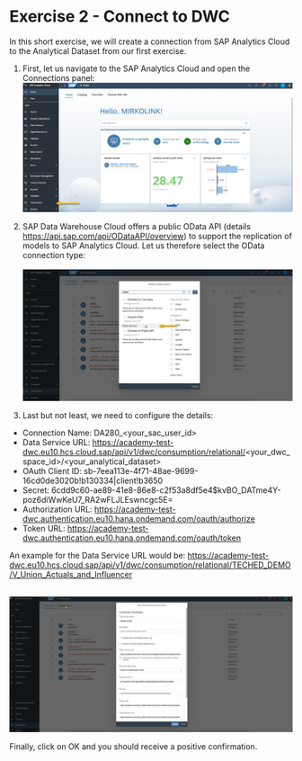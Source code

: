 # Exercise 2 - Connect to DWC

In this short exercise, we will create a connection from SAP Analytics Cloud to the Analytical Dataset from our first exercise.

1. First, let us navigate to the SAP Analytics Cloud and open the Connections panel: 
<br>![](/exercises/2_Connect_to_DWC/images/01_Connections.png)

2. SAP Data Warehouse Cloud offers a public OData API (details https://api.sap.com/api/ODataAPI/overview) to support the replication of models to SAP Analytics Cloud. Let us therefore select the OData connection type:  
<br>![](/exercises/2_Connect_to_DWC/images/02_OData.png)

3. Last but not least, we need to configure the details:
- Connection Name: DA280_<your_sac_user_id>
- Data Service URL: https://academy-test-dwc.eu10.hcs.cloud.sap/api/v1/dwc/consumption/relational/<your_dwc_space_id>/<your_analytical_dataset> 
- OAuth Client ID: sb-7eea113e-4f71-48ae-9699-16cd0de3020b!b130334|client!b3650
- Secret: 6cdd9c60-ae89-41e8-86e8-c2f53a8df5e4$kvBO_DATme4Y-poz6diWwKeU7_RA2wFLJLEswncgc5E=
- Authorization URL: https://academy-test-dwc.authentication.eu10.hana.ondemand.com/oauth/authorize
- Token URL: https://academy-test-dwc.authentication.eu10.hana.ondemand.com/oauth/token 

An example for the Data Service URL would be: https://academy-test-dwc.eu10.hcs.cloud.sap/api/v1/dwc/consumption/relational/TECHED_DEMO/V_Union_Actuals_and_Influencer  

<br>![](/exercises/2_Connect_to_DWC/images/03_Configuration.png)

Finally, click on OK and you should receive a positive confirmation.
